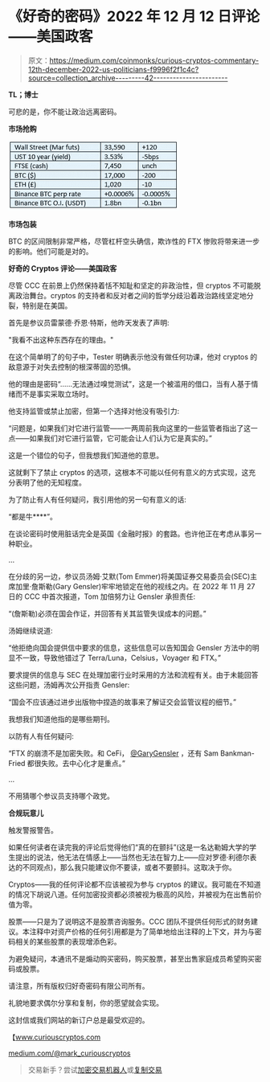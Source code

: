 # 《好奇的密码》2022 年 12 月 12 日评论——美国政客

> 原文：<https://medium.com/coinmonks/curious-cryptos-commentary-12th-december-2022-us-politicians-f9996f2f1c4c?source=collection_archive---------42----------------------->

**TL；博士**

可悲的是，你不能让政治远离密码。

**市场抢购**

![](img/f1d1007eba8c6b256b3d83d1d07e6027.png)

**市场包装**

BTC 的区间限制非常严格，尽管杠杆空头确信，欺诈性的 FTX 惨败将带来进一步的影响。他们可能是对的。

**好奇的 Cryptos 评论——美国政客**

尽管 CCC 在前景上仍然保持着恬不知耻和坚定的非政治性，但 cryptos 不可能脱离政治舞台。cryptos 的支持者和反对者之间的哲学分歧沿着政治路线坚定地分裂，特别是在美国。

首先是参议员雷蒙德·乔恩·特斯，他昨天发表了声明:

"我看不出这种东西存在的理由。"

在这个简单明了的句子中，Tester 明确表示他没有做任何功课，他对 cryptos 的敌意源于对失去控制的根深蒂固的恐惧。

他的理由是密码“……无法通过嗅觉测试”，这是一个被滥用的借口，当有人基于情绪而不是事实采取立场时。

他支持监管或禁止加密，但第一个选择对他没有吸引力:

“问题是，如果我们对它进行监管——一两周前我向这里的一些监管者指出了这一点——如果我们对它进行监管，它可能会让人们认为它是真实的。”

这是一个错位的句子，但我想我们知道他的意思。

这就剩下了禁止 cryptos 的选项，这根本不可能以任何有意义的方式实现，这充分表明了他的无知程度。

为了防止有人有任何疑问，我引用他的另一句有意义的话:

“都是牛****”。

在谈论密码时使用脏话完全是英国《金融时报》的套路。也许他正在考虑从事另一种职业。

…

在分歧的另一边，参议员汤姆·艾默(Tom Emmer)将美国证券交易委员会(SEC)主席加里·詹斯勒(Gary Gensler)牢牢地锁定在他的视线之内。在 2022 年 11 月 27 日的 CCC 中首次报道，Tom 加倍努力让 Gensler 承担责任:

“(詹斯勒)必须在国会作证，并回答有关其监管失误成本的问题。”

汤姆继续说道:

“他拒绝向国会提供信中要求的信息，这些信息可以告知国会 Gensler 方法中的明显不一致，导致他错过了 Terra/Luna，Celsius，Voyager 和 FTX。”

要求提供的信息与 SEC 在处理加密行业时采用的方法和流程有关。由于未能回答这些问题，汤姆再次公开指责 Gensler:

“国会不应该通过进步出版物中捏造的故事来了解证交会监管议程的细节。”

我想我们知道他指的是哪些期刊。

以防有人有任何疑问:

“FTX 的崩溃不是加密失败。和 CeFi， [@GaryGensler](https://twitter.com/GaryGensler) ，还有 Sam Bankman-Fried 都很失败。去中心化才是重点。”

…

不用猜哪个参议员支持哪个政党。

**合规玩意儿**

触发警报警告。

如果任何读者在读完我的评论后觉得他们“真的在颤抖”(这是一名达勒姆大学的学生提出的说法，他无法在情感上——当然也无法在智力上——应对罗德·利德尔表达的不同观点)，那么我只能建议你不要读，或者不要颤抖。这取决于你。

Cryptos——我的任何评论都不应该被视为参与 cryptos 的建议。我可能在不知道的情况下胡说八道。任何加密投资都必须被视为极高的风险，并被视为在出售前价值为零。

股票——只是为了说明这不是股票咨询服务。CCC 团队不提供任何形式的财务建议。本注释中对资产价格的任何引用都是为了简单地给出注释的上下文，并为与密码相关的某些股票的表现增添色彩。

为避免疑问，本通讯不是煽动购买密码，购买股票，甚至出售家庭成员希望购买密码或股票。

请注意，所有版权归好奇密码有限公司所有。

礼貌地要求偶尔分享和复制，你的愿望就会实现。

这封信或我们网站的新订户总是最受欢迎的。

【www.curiouscryptos.com 

[medium.com/@mark_curiouscryptos](mailto:medium.com/@mark_curiouscryptos)

> 交易新手？尝试[加密交易机器人](/coinmonks/crypto-trading-bot-c2ffce8acb2a)或[复制交易](/coinmonks/top-10-crypto-copy-trading-platforms-for-beginners-d0c37c7d698c)